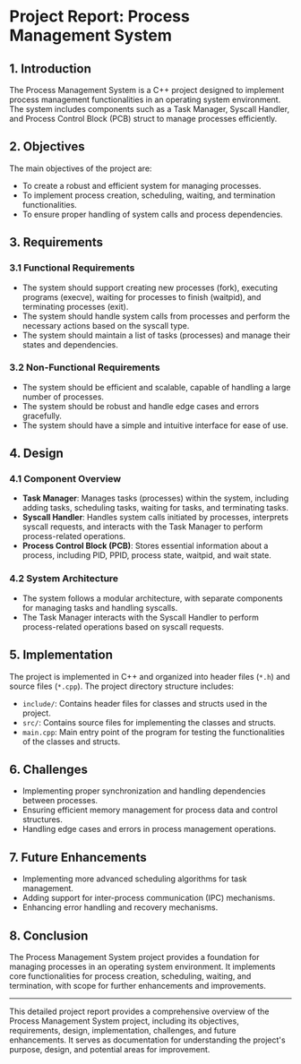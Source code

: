 
# Project Report: Process Management System

## 1. Introduction

The Process Management System is a C++ project designed to implement process management functionalities in an operating system environment. The system includes components such as a Task Manager, Syscall Handler, and Process Control Block (PCB) struct to manage processes efficiently.

## 2. Objectives

The main objectives of the project are:
- To create a robust and efficient system for managing processes.
- To implement process creation, scheduling, waiting, and termination functionalities.
- To ensure proper handling of system calls and process dependencies.

## 3. Requirements

### 3.1 Functional Requirements
- The system should support creating new processes (fork), executing programs (execve), waiting for processes to finish (waitpid), and terminating processes (exit).
- The system should handle system calls from processes and perform the necessary actions based on the syscall type.
- The system should maintain a list of tasks (processes) and manage their states and dependencies.

### 3.2 Non-Functional Requirements
- The system should be efficient and scalable, capable of handling a large number of processes.
- The system should be robust and handle edge cases and errors gracefully.
- The system should have a simple and intuitive interface for ease of use.

## 4. Design

### 4.1 Component Overview
- **Task Manager**: Manages tasks (processes) within the system, including adding tasks, scheduling tasks, waiting for tasks, and terminating tasks.
- **Syscall Handler**: Handles system calls initiated by processes, interprets syscall requests, and interacts with the Task Manager to perform process-related operations.
- **Process Control Block (PCB)**: Stores essential information about a process, including PID, PPID, process state, waitpid, and wait state.

### 4.2 System Architecture
- The system follows a modular architecture, with separate components for managing tasks and handling syscalls.
- The Task Manager interacts with the Syscall Handler to perform process-related operations based on syscall requests.

## 5. Implementation

The project is implemented in C++ and organized into header files (`*.h`) and source files (`*.cpp`). The project directory structure includes:

- `include/`: Contains header files for classes and structs used in the project.
- `src/`: Contains source files for implementing the classes and structs.
- `main.cpp`: Main entry point of the program for testing the functionalities of the classes and structs.

## 6. Challenges

- Implementing proper synchronization and handling dependencies between processes.
- Ensuring efficient memory management for process data and control structures.
- Handling edge cases and errors in process management operations.

## 7. Future Enhancements

- Implementing more advanced scheduling algorithms for task management.
- Adding support for inter-process communication (IPC) mechanisms.
- Enhancing error handling and recovery mechanisms.

## 8. Conclusion

The Process Management System project provides a foundation for managing processes in an operating system environment. It implements core functionalities for process creation, scheduling, waiting, and termination, with scope for further enhancements and improvements.

---

This detailed project report provides a comprehensive overview of the Process Management System project, including its objectives, requirements, design, implementation, challenges, and future enhancements. It serves as documentation for understanding the project's purpose, design, and potential areas for improvement.
